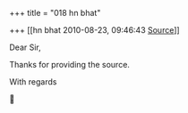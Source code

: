 +++
title = "018 hn bhat"

+++
[[hn bhat	2010-08-23, 09:46:43 [Source](https://groups.google.com/g/bvparishat/c/NpiZJW9u5oE)]]



Dear Sir,

  

Thanks for providing the source.  
  

With regards



